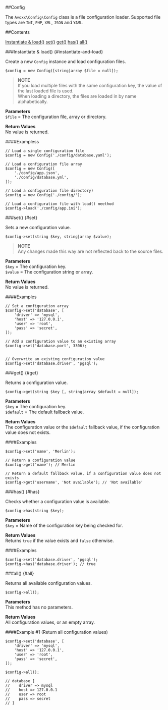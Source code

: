 ##Config

The `Avoxx\Config\Config` class is a file configuration loader. Supported file types are
`INI`, `PHP`, `XML`, `JSON` and `YAML`.

##Contents

<div id="contents" markdown="1">

[Instantiate & load()](#instantiate-and-load)
[set()](#set)
[get()](#get)
[has()](#has)
[all()](#all)

</div>

###Instantiate & load() {#instantiate-and-load}

Create a new `Config` instance and load configuration files.

    $config = new Config([string|array $file = null]);

>**NOTE**  
If you load multiple files with the same configuration key,
the value of the last loaded file is used.  
When loading a directory, the files are loaded in by name alphabetically.

**Parameters**  
`$file` = The configuration file, array or directory.

**Return Values**  
No value is returned.

####Exampless

    // Load a single configuration file
    $config = new Config('./config/database.yaml');
    
    // Load a configuration file array
    $config = new Config([
        './config/app.json',
        './config/database.yml',
    ]);

    // Load a configuration file directory)
    $config = new Config('./config/');

    // Load a configuration file with load() meethod
    $config->load('./config/app.ini');

###set() {#set}

Sets a new configuration value.

    $config->set(string $key, string|array $value);

>**NOTE**  
Any changes made this way are not reflected back to the source files.

**Parameters**  
`$key` = The configuration key.  
`$value` = The configuration string or array.

**Return Values**  
No value is returned.

####Examples

    // Set a configuration array
    $config->set('database', [
        'driver' => 'mysql',
        'host' => '127.0.0.1',
        'user' => 'root',
        'pass' => 'secret',
    ]);

    // Add a configuration value to an existing array    
    $config->set('database.port', 3306);


    // Overwrite an existing configuration value
    $config->set('database.driver', 'pgsql');

###get() {#get}

Returns a configuration value.

    $config->get(string $key [, string|array $default = null]);

**Parameters**  
`$key` = The configuration key.  
`$default` = The default fallback value.

**Return Values**  
The configuration value or the `$default` fallback value,
if the configuration value does not exists.

####Examples

    $config->set('name', 'Merlin');

    // Return a configuration value
    $config->get('name'); // Merlin

    // Return a default fallback value, if a configuration value does not exists
    $config->get('username', 'Not available'); // 'Not available'

###has() {#has}

Checks whether a configuration value is available.

    $config->has(string $key);

**Parameters**  
`$key` = Name of the configuration key being checked for.

**Return Values**  
Returns `true` if the value exists and `false` otherwise.

####Examples

    $config->set('database.driver', 'pgsql');
    $config->has('database.driver'); // true

###all() {#all}

Returns all available configuration values.

    $config->all();

**Parameters**  
This method has no parameters.  
    
**Return Values**  
All configuration values, or an empty array.

####Example #1 (Return all configuration values)

    $config->set('database', [
        'driver' => 'mysql',
        'host' => '127.0.0.1',
        'user' => 'root',
        'pass' => 'secret',
    ]);
        
    $config->all();
    
    // database [
    //    driver => mysql
    //    host => 127.0.0.1
    //    user => root
    //    pass => secret
    // ]
